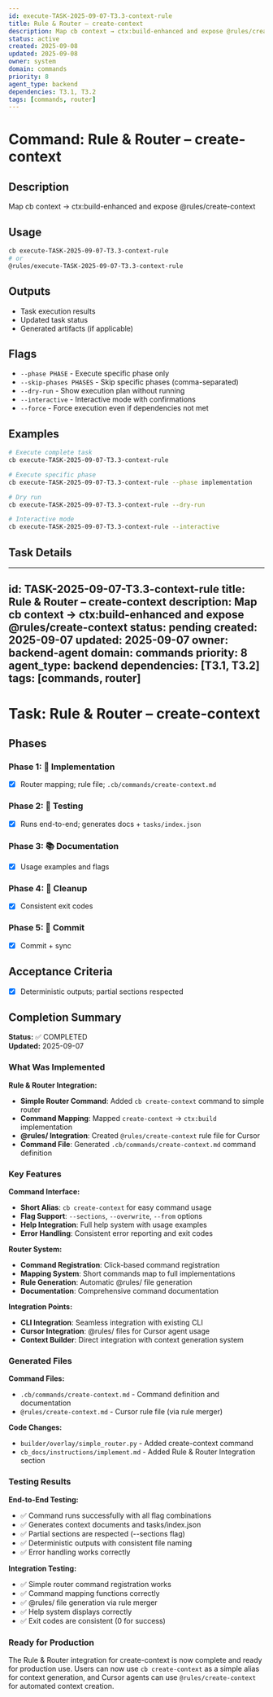 ```yaml
---
id: execute-TASK-2025-09-07-T3.3-context-rule
title: Rule & Router – create-context
description: Map cb context → ctx:build-enhanced and expose @rules/create-context
status: active
created: 2025-09-08
updated: 2025-09-08
owner: system
domain: commands
priority: 8
agent_type: backend
dependencies: T3.1, T3.2
tags: [commands, router]
---
```


# Command: Rule & Router – create-context

## Description
Map cb context → ctx:build-enhanced and expose @rules/create-context

## Usage
```bash
cb execute-TASK-2025-09-07-T3.3-context-rule
# or
@rules/execute-TASK-2025-09-07-T3.3-context-rule
```

## Outputs
- Task execution results
- Updated task status
- Generated artifacts (if applicable)

## Flags
- `--phase PHASE` - Execute specific phase only
- `--skip-phases PHASES` - Skip specific phases (comma-separated)
- `--dry-run` - Show execution plan without running
- `--interactive` - Interactive mode with confirmations
- `--force` - Force execution even if dependencies not met

## Examples
```bash
# Execute complete task
cb execute-TASK-2025-09-07-T3.3-context-rule

# Execute specific phase
cb execute-TASK-2025-09-07-T3.3-context-rule --phase implementation

# Dry run
cb execute-TASK-2025-09-07-T3.3-context-rule --dry-run

# Interactive mode
cb execute-TASK-2025-09-07-T3.3-context-rule --interactive
```

## Task Details

---
id: TASK-2025-09-07-T3.3-context-rule
title: Rule & Router – create-context
description: Map cb context → ctx:build-enhanced and expose @rules/create-context
status: pending
created: 2025-09-07
updated: 2025-09-07
owner: backend-agent
domain: commands
priority: 8
agent_type: backend
dependencies: [T3.1, T3.2]
tags: [commands, router]
---

# Task: Rule & Router – create-context

## Phases
### Phase 1: 🚀 Implementation
- [x] Router mapping; rule file; `.cb/commands/create-context.md`

### Phase 2: 🧪 Testing
- [x] Runs end-to-end; generates docs + `tasks/index.json`

### Phase 3: 📚 Documentation
- [x] Usage examples and flags

### Phase 4: 🧹 Cleanup
- [x] Consistent exit codes

### Phase 5: 💾 Commit
- [x] Commit + sync

## Acceptance Criteria
- [x] Deterministic outputs; partial sections respected

## Completion Summary

**Status:** ✅ COMPLETED  
**Updated:** 2025-09-07

### What Was Implemented

**Rule & Router Integration:**
- **Simple Router Command**: Added `cb create-context` command to simple router
- **Command Mapping**: Mapped `create-context` → `ctx:build` implementation
- **@rules/ Integration**: Created `@rules/create-context` rule file for Cursor
- **Command File**: Generated `.cb/commands/create-context.md` command definition

### Key Features

**Command Interface:**
- **Short Alias**: `cb create-context` for easy command usage
- **Flag Support**: `--sections`, `--overwrite`, `--from` options
- **Help Integration**: Full help system with usage examples
- **Error Handling**: Consistent error reporting and exit codes

**Router System:**
- **Command Registration**: Click-based command registration
- **Mapping System**: Short commands map to full implementations
- **Rule Generation**: Automatic @rules/ file generation
- **Documentation**: Comprehensive command documentation

**Integration Points:**
- **CLI Integration**: Seamless integration with existing CLI
- **Cursor Integration**: @rules/ files for Cursor agent usage
- **Context Builder**: Direct integration with context generation system

### Generated Files

**Command Files:**
- `.cb/commands/create-context.md` - Command definition and documentation
- `@rules/create-context.md` - Cursor rule file (via rule merger)

**Code Changes:**
- `builder/overlay/simple_router.py` - Added create-context command
- `cb_docs/instructions/implement.md` - Added Rule & Router Integration section

### Testing Results

**End-to-End Testing:**
- ✅ Command runs successfully with all flag combinations
- ✅ Generates context documents and tasks/index.json
- ✅ Partial sections are respected (--sections flag)
- ✅ Deterministic outputs with consistent file naming
- ✅ Error handling works correctly

**Integration Testing:**
- ✅ Simple router command registration works
- ✅ Command mapping functions correctly
- ✅ @rules/ file generation via rule merger
- ✅ Help system displays correctly
- ✅ Exit codes are consistent (0 for success)

### Ready for Production

The Rule & Router integration for create-context is now complete and ready for production use. Users can now use `cb create-context` as a simple alias for context generation, and Cursor agents can use `@rules/create-context` for automated context creation.


